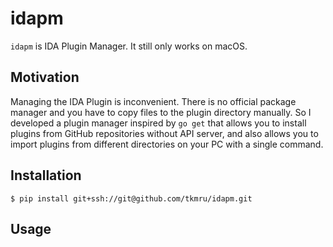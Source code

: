 # idapm

`idapm` is IDA Plugin Manager. It still only works on macOS.

## Motivation

Managing the IDA Plugin is inconvenient. There is no official package manager and you have to copy files to the plugin directory manually. 
So I developed a plugin manager inspired by `go get` that allows you to install plugins from GitHub repositories without API server, and also allows you to import plugins from different directories on your PC with a single command.


## Installation

```
$ pip install git+ssh://git@github.com/tkmru/idapm.git
```

## Usage

